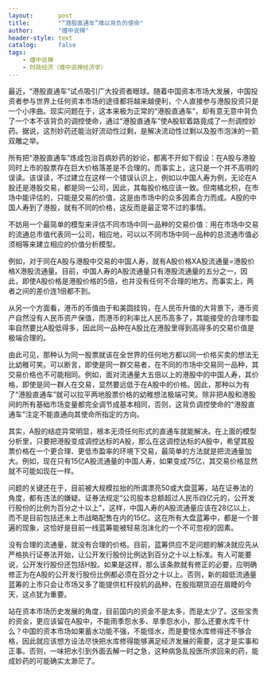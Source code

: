 ```yaml
---
layout:       post
title:        "“港股直通车”难以背负的使命"
author:       "缠中说禅"
header-style: text
catalog:      false
tags:
    - 缠中说禅
    - 时政经济（缠中说禅经济学）
---
```


最近，“港股直通车”试点吸引广大投资者眼球。随着中国资本市场大发展，中国投资者参与世界上任何资本市场的途径都将越来越便利，个人直接参与港股投资只是一个小序曲。现实问题在于，这本来极为正常的“港股直通车”，却有意无意中背负了一个本不该背负的调控使命，通过“港股直通车”使A股软着路竟成了一剂调控妙药。据说，这剂妙药还能治好流动性过剩，是解决流动性过剩以及股市泡沫的一箭双雕之举。



所有把“港股直通车”炼成包治百病妙药的妙论，都离不开如下假设：在A股与港股同时上市的股票存在巨大价格落差是不合理的。而事实上，这只是一个并不高明的误读。该误读，不过建立在这样一个错误认识上，例如以中国人寿为例，无论在A股还是港股交易，都是同一公司，因此，其每股价格应该一致。但南橘北枳，在市场中能评估的，只能是交易的价值，这是由市场中的众多因素合力而成。A股的中国人寿到了港股，就有不同的价格，这反而是最正常不过的事情。



不妨用一个最简单的模型来评估不同市场中同一品种的交易价值：用在市场中交易的流通总市值代表同一公司，相应地，可以以不同市场中同一品种的总流通市值必须相等来建立相应的价值分析模型。



例如，对于同在A股与港股中交易的中国人寿，就有A股价格XA股流通量=港股价格X港股流通量。目前，中国人寿的A股流通量只有港股流通量的五分之一，因此，即使A股价格是港股价格的5倍，也并没有任何不合理的地方。而事实上，两者之间的差价连1倍都不到。



从另一个方面看，港币的币值由于和美圆挂钩，在人民币升值的大背景下，港币资产自然没有人民币资产保值，而港币的利率比人民币高多了，其能接受的合理市盈率自然要比A股低得多，因此同一品种在A股比在港股里得到高得多的交易价值是极端合理的。



由此可见，那种认为同一股票就该在全世界的任何地方都以同一价格买卖的想法无比幼稚可笑。可以断言，即使是同一群交易者，在不同的市场中交易同一品种，其交易价格也不可能相同。例如，面对流通量大五倍以上的港股中的中国人寿，其价格，即使是同一群人在交易，显然要远低于在A股中的价格。因此，那种以为有了“港股直通车”就可以拉平两地股票价格的幼稚想法极端可笑。除非把A股和港股间的所有基础市场变量都完全调节成基本相同，否则，这背负调控使命的“港股直通车”注定不能直通向其使命所指定的方向。



其实，A股的结症异常明显，根本无须任何形式的直通车就能解决。在上面的模型分析里，只要把港股变成调控达标的A股，那么在这调控达标的A股中，希望其股票价格在一个更合理、更低市盈率的环境下交易，最简单的方法就是把流通量加大。例如，现在只有15亿A股流通量的中国人寿，如果变成75亿，其交易价格显然就不可能如现在一样。



问题的关键还在于，目前被大规模拉抬的所谓漂亮50或大盘蓝筹，站在证券法的角度，都有违法的嫌疑。证券法规定“公司股本总额超过人民币四亿元的，公开发行股份的比例为百分之十以上”，这样，中国人寿的A股流通量应该在28亿以上，而不是目前包括还未上市战略配售在内的15亿。这在所有大盘蓝筹中，都是一个普遍的现象，这恰好是目前一线蓝筹能被轻易泡沫化的一个不可忽视的因素。



没有合理的流通量，就没有合理的价格。目前，蓝筹供应不足问题的解决就应先从严格执行证券法开始，让公开发行股份比例达到百分之十以上标准。有人可能要说，公开发行股份还包括H股。如果是这样，那么该条款就有修正的必要，应明确修正为在A股的公开发行股份比例都必须在百分之十以上。否则，新的超低流通量蓝筹的上市只会让市场又多了能提供杠杆投机的品种，在股指期货迫在眉睫的今天，这点犹为重要。



站在资本市场历史发展的角度，目前国内的资金不是太多，而是太少了。这些宝贵的资金，更应该留在A股中，不能雨季怨水多、旱季怨水小，那么还要水库干什么？中国的资本市场如果蓄水功能不强，不能怪水，而是要怪水库修得还不够合格，因此就应该想方设法尽快把水库修得能够满足经济发展的需要，这才是实事和正事。否则，一味把水引到外面去解一时之急，这种病急乱投医所求回来的药，能成妙药的可能确实太渺茫了。
